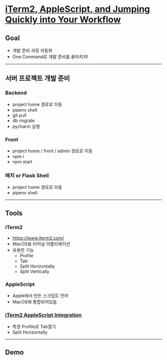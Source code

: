 # [iTerm2, AppleScript, and Jumping Quickly into Your Workflow](https://medium.com/@sunskyearthwind/iterm-applescript-and-jumping-quickly-into-your-workflow-1849beabb5f7)

## Goal
* 개발 준비 과정 자동화
* One Command로 개발 준비를 끝마치자!

---

## 서버 프로젝트 개발 준비
### Backend
* project home 경로로 이동
* pipenv shell
* git pull
* db migrate
* pycharm 실행

### Front
* project home / front / admin 경로로 이동
* npm i
* npm start

### 배치 or Flask Shell
* project home 경로로 이동
* pipenv shell

---

## Tools

### iTerm2
- https://www.iterm2.com/
- MacOS용 터미널 어플리케이션
- 유용한 기능
  - Profile
  - Tab
  - Split Horizontally
  - Split Vertically

### AppleScript  
  - Apple에서 만든 스크립트 언어
  - MacOS에 통합되어있음

### [iTerm2 AppleScript Integration](https://www.iterm2.com/documentation-scripting.html)
  - 특정 Profile로 Tab열기
  - Split Horizontally  

---

## Demo
